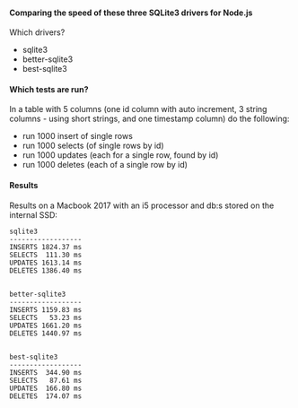 #### Comparing the speed of these three SQLite3 drivers for Node.js
Which drivers?
* sqlite3
* better-sqlite3
* best-sqlite3

#### Which tests are run?
In a table with 5 columns (one id column with auto increment, 3 string columns - using short strings, and one timestamp column) do the following:
* run 1000 insert of single rows
* run 1000 selects (of single rows by id)
* run 1000 updates (each for a single row, found by id)
* run 1000 deletes (each of a single row by id)

#### Results
Results on a Macbook 2017 with an i5 processor and db:s stored on the internal SSD:

```
sqlite3
------------------
INSERTS 1824.37 ms
SELECTS  111.30 ms
UPDATES 1613.14 ms
DELETES 1386.40 ms


better-sqlite3
------------------
INSERTS 1159.83 ms
SELECTS   53.23 ms
UPDATES 1661.20 ms
DELETES 1440.97 ms


best-sqlite3
------------------
INSERTS  344.90 ms
SELECTS   87.61 ms
UPDATES  166.80 ms
DELETES  174.07 ms
```